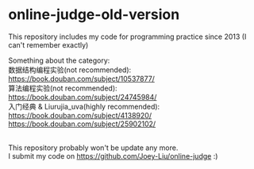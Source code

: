 # online-judge-old-version
This repository includes my code for programming practice since 2013 (I can't remember exactly) <br>

Something about the category:<br>
数据结构编程实验(not recommended): https://book.douban.com/subject/10537877/ <br>
算法编程实验(not recommended): https://book.douban.com/subject/24745984/ <br>
入门经典 & Liurujia_uva(highly recommended): https://book.douban.com/subject/4138920/ https://book.douban.com/subject/25902102/ <br>
<br>

This repository probably won't be update any more. <br>
I submit my code on https://github.com/Joey-Liu/online-judge :)
